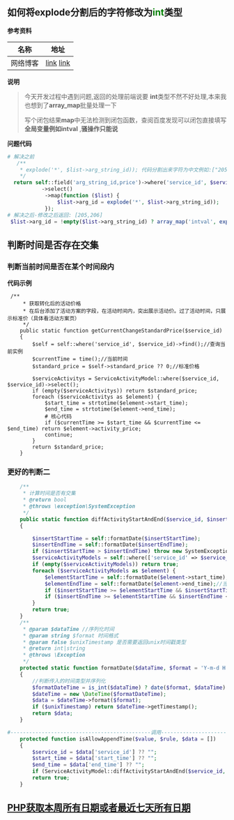 ##   如何将**explode**分割后的字符修改为<font color='green'>int</font>类型

**参考资料**

| 名称     | 地址                                                         |
| -------- | ------------------------------------------------------------ |
| 网络博客 | [link](https://blog.csdn.net/haibo0668/article/details/108534887?utm_term=php%20%E5%A4%84%E7%90%86%E6%95%B0%E7%BB%84%E7%9A%84%E5%80%BC%E5%8F%98%E6%88%90int%E5%9E%8B&utm_medium=distribute.pc_aggpage_search_result.none-task-blog-2~all~sobaiduweb~default-0-108534887-null-null&spm=3001.4430) [link](https://www.itranslater.com/qa/details/2120199784635040768) |

**说明**

> 今天开发过程中遇到问题,返回的处理前端说要 **int**类型不然不好处理,本来我也想到了**array_map**批量处理一下
>
> 写个闭包结果**map**中无法检测到闭包函数，查阅百度发现可以闭包直接填写**全局变量例如intval** ,**骚操作只能说**

**问题代码**

```php
# 解决之前   
   /**
    * explode('*', $list->arg_string_id)); 代码分割出来字符为中文例如:["205","206"]
    */
  return self::field('arg_string_id,price')->where('service_id', $service_id)
           ->select()
            ->map(function ($list) {
                $list->arg_id = explode('*', $list->arg_string_id)); 
            });
# 解决之后-修改之后返回: [205,206]
 $list->arg_id = !empty($list->arg_string_id) ? array_map('intval', explode('*', $list->arg_string_id)) : "";
```

## 判断时间是否存在交集

### 判断当前时间是否在某个时间段内

**代码示例**

```shell
 /**
     * 获取转化后的活动价格
     * 在后台添加了活动方案的字段，在活动时间内，突出展示活动价。过了活动时间，只展示标准价（具体看活动方案页）
     */
    public static function getCurrentChangeStandardPrice($service_id)
    {
        $self = self::where('service_id', $service_id)->find();//查询当前实例
        $currentTime = time();//当前时间
        $standard_price = $self->standard_price ?? 0;//标准价格

        $serviceActivitys = ServiceActivityModel::where($service_id, $service_id)->select();
        if (empty($serviceActivitys)) return $standard_price;
        foreach ($serviceActivitys as $element) {
            $start_time = strtotime($element->start_time);
            $end_time = strtotime($element->end_time);
            # 核心代码
            if ($currentTime >= $start_time && $currentTime <= $end_time) return $element->activity_price;
            continue;
        }
        return $standard_price;
    }
```

### 更好的判断二

```php
    /**
     * 计算时间是否有交集
     * @return bool
     * @throws \exception\SystemException
     */
    public static function diffActivityStartAndEnd($service_id, $insertStartTime, $insertEndTime): bool
    {

        $insertStartTime = self::formatDate($insertStartTime);
        $insertEndTime = self::formatDate($insertEndTime);
        if ($insertStartTime > $insertEndTime) throw new SystemException("录入的开始日期不能大于结束日期");
        $serviceActivityModels = self::where(['service_id' => $service_id])->select();
        if (empty($serviceActivityModels)) return true;
        foreach ($serviceActivityModels as $element) {
            $elementStartTime = self::formatDate($element->start_time);//当前模型开始的时间
            $elementEndTime = self::formatDate($element->end_time);//当前模型结束的时间
            if ($insertStartTime >= $elementStartTime && $insertStartTime <= $elementEndTime) return false;
            if ($insertEndTime >= $elementStartTime && $insertEndTime <= $elementEndTime) return false;
        }
        return true;
    }
    /**
     * @param $dataTime //序列化时间
     * @param string $format 时间格式
     * @param false $unixTimestamp 是否需要返回unix时间戳类型
     * @return int|string
     * @throws \Exception
     */
    protected static function formatDate($dataTime, $format = 'Y-m-d H:i', $unixTimestamp = false)
    {
        //判断传入的时间类型并序列化
        $formatDateTime = is_int($dataTime) ? date($format, $dataTime) : date($format, strtotime($dataTime));
        $dateTime = new \DateTime($formatDateTime);
        $data = $dateTime->format($format);
        if ($unixTimestamp) return $dateTime->getTimestamp();
        return $data;
    }

#---------------------------------------------调用--------------------------------------------------------------
    protected function isAllowAppendTime($value, $rule, $data = [])
    {
        $service_id = $data['service_id'] ?? "";
        $start_time = $data['start_time'] ?? "";
        $end_time = $data['end_time'] ?? "";
        if (ServiceActivityModel::diffActivityStartAndEnd($service_id, $start_time, $end_time) == false) throw new SystemException("活动方案时间与旧方案存在时间交集请重新选择方案时间");
        return true;
    }
```

## [PHP获取本周所有日期或者最近七天所有日期](https://blog.csdn.net/qq_32450471/article/details/125974483)